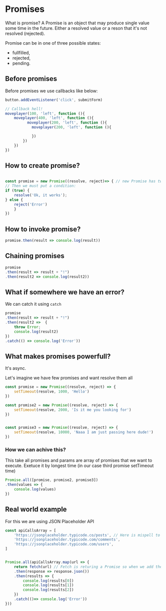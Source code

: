 # Promises
What is promise? A Promise is an object that may produce single value some time in the future. 
Either a resolved value or a reson that it's not resolved (rejected).

Promise can be in one of three possible states: 
- fullfilled, 
- rejected, 
- pending. 


## Before promises
Before promises we use callbacks like below: 
```js
button.addEventListener('click', submitForm)

// Callback hell!
moveplayer(100, 'left', function (){
    moveplayer(400, 'left', function (){
          moveplayer(200, 'left', function (){
            moveplayer(200, 'left', function (){

            })
        })
    })
})

```

## How to create promise? 
```js

const promise = new Promise((resolve, reject)=> { // new Promise has two params: resolve and reject
// Then we must put a condition: 
if (true) {
    resolve('Ok, it works');
} else { 
    reject('Error')
    }
})

```

## How to invoke promise? 
```js
promise.then(result => console.log(result))

```


## Chaining promises
```js
promise
.then(result => result + "!")
.then(result2 => console.log(result2))
```

## What if somewhere we have an error? 
We can catch it using `catch` 

```js
promise
.then(result => result + "!")
.then(result2 =>  {
    throw Error; 
    console.log(result2)
})
.catch(() => console.log('Error'))

```

## What makes promises powerfull? 
It's async. 

Let's imagine we have few promises and want resolve them all

```js
const promise = new Promise((resolve, reject) => {
    setTimeout(resolve, 1000, 'Hello')
})

const promise2 = new Promise((resolve, reject) => {
    setTimeout(resolve, 2000, 'Is it me you looking for')
})


const promise3 = new Promise((resolve, reject) => {
    setTimeout(resolve, 10000, 'Naaa I am just passing here dude!')
})

```
### How we can achive this? 
This take all promises and params are array of promises that we want to execute. Exetuce it by longest time (in our case third promise setTimeout time)
```js
Promise.all([promise, promise2, promise3]) 
.then(values => {
    console.log(values)
})

```

## Real world example 

For this we are using JSON Placeholder API 

```js
const apiCallsArray = [
    'https://jsonplaceholder.typicode.co/posts', // Here is mispell to create an Error 
    'https://jsonplaceholder.typicode.com/comments',
    'https://jsonplaceholder.typicode.com/users',
]


Promise.all(apiCallsArray.map(url => {
    return fetch(url) // Fetch is returing a Promise so when we add then we answersing to what we called
    .then(response => response.json())
    .then(results => {
        console.log(results[0])
        console.log(results[1])
        console.log(results[2])
    })
    .catch(()=> console.log('Error'))
}))
```